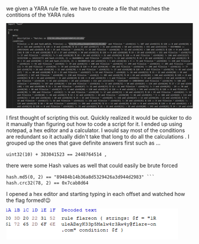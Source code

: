we given a YARA rule file. we have to create a file that matches the contitions of the YARA rules

![Alt text](./img/image.png)

 I first thought of scripting this out. Quickly realized it would be quicker to do it manually than figuring out how to code a script for it. I ended up using notepad, a hex editor and a calculator. I would say most of the conditions are redundant so it actually didn't take that long to do all the calculations . I grouped up the ones that gave definite answers first such as ...
 ```
 uint32(10) + 383041523 == 2448764514 ,
```
there were some Hash values as well that could easily be brute forced 
```
hash.md5(0, 2) == "89484b14b36a8d5329426a3d944d2983" ```
hash.crc32(78, 2) == 0x7cab8d64
```
I opened a hex editor and starting typing in each offset and watched how the flag formed!😉

![Alt text](./img/flag.png)

